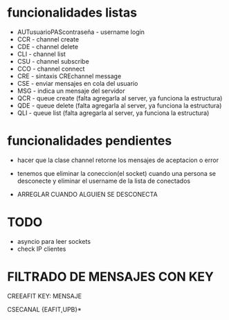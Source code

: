 # funcionalidades listas
- AUTusuarioPAScontraseña - username login
- CCR - channel create
- CDE - channel delete
- CLI - channel list
- CSU - channel subscribe
- CCO - channel connect
- CRE - sintaxis CREchannel message
- CSE - enviar mensajes en cola del usuario
- MSG - indica un mensaje del servidor 
- QCR - queue create (falta agregarla al server, ya funciona la estructura)
- QDE - queue delete (falta agregarla al server, ya funciona la estructura)
- QLI - queue list (falta agregarla al server, ya funciona la estructura)
# funcionalidades pendientes
- hacer que la clase channel retorne los mensajes de aceptacion o error

- tenemos que eliminar la coneccion(el socket) cuando una persona se desconecte y eliminar el username de la lista de conectados


- ARREGLAR CUANDO ALGUIEN SE DESCONECTA
# TODO
- asyncio para leer sockets
- check IP clientes


#  FILTRADO DE MENSAJES CON KEY
CREEAFIT KEY: MENSAJE

CSECANAL {EAFIT,UPB}*